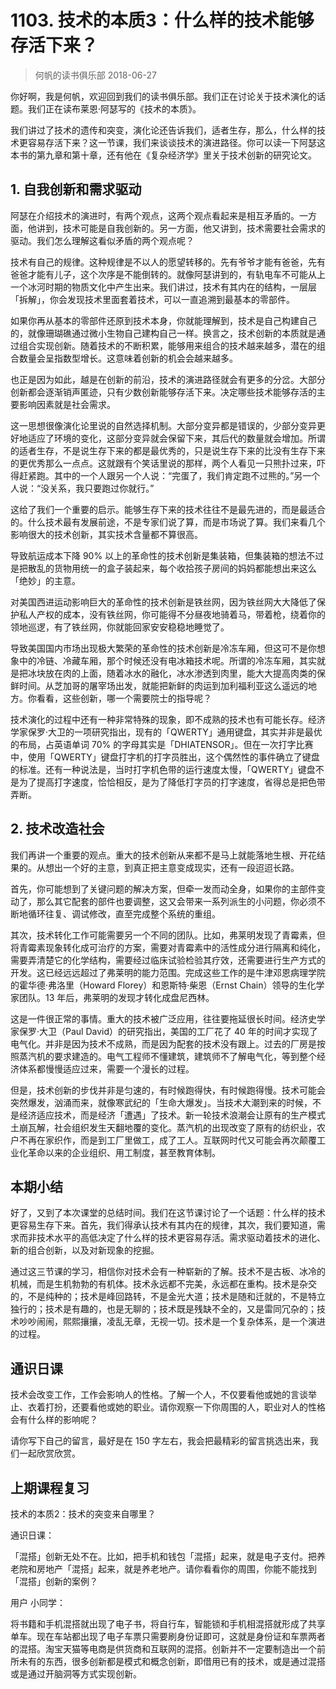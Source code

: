 # 1103. 技术的本质3：什么样的技术能够存活下来？
> 何帆的读书俱乐部
2018-06-27

你好啊，我是何帆，欢迎回到我们的读书俱乐部。我们正在讨论关于技术演化的话题。我们正在读布莱恩·阿瑟写的《技术的本质》。

我们讲过了技术的遗传和突变，演化论还告诉我们，适者生存，那么，什么样的技术更容易存活下来？这一节课，我们来谈谈技术的演进路径。你可以读一下阿瑟这本书的第九章和第十章，还有他在《复杂经济学》里关于技术创新的研究论文。

## 1. 自我创新和需求驱动
阿瑟在介绍技术的演进时，有两个观点，这两个观点看起来是相互矛盾的。一方面，他讲到，技术可能是自我创新的。另一方面，他又讲到，技术需要社会需求的驱动。我们怎么理解这看似矛盾的两个观点呢？

技术有自己的规律。这种规律是不以人的愿望转移的。先有爷爷才能有爸爸，先有爸爸才能有儿子，这个次序是不能倒转的。就像阿瑟讲到的，有轨电车不可能从上一个冰河时期的物质文化中产生出来。我们讲过，技术有其内在的结构，一层层「拆解」，你会发现技术里面套着技术，可以一直追溯到最基本的零部件。

如果你再从基本的零部件还原到技术本身，你就能理解到，技术是自己构建自己的，就像珊瑚礁通过微小生物自己建构自己一样。换言之，技术创新的本质就是通过组合实现创新。随着技术的不断积累，能够用来组合的技术越来越多，潜在的组合数量会呈指数型增长。这意味着创新的机会会越来越多。

也正是因为如此，越是在创新的前沿，技术的演进路径就会有更多的分岔。大部分创新都会逐渐销声匿迹，只有少数创新能够存活下来。决定哪些技术能够存活的主要影响因素就是社会需求。

这一思想很像演化论里说的自然选择机制。大部分变异都是错误的，少部分变异更好地适应了环境的变化，这部分变异就会保留下来，其后代的数量就会增加。所谓的适者生存，不是说生存下来的都是最优秀的，只是说生存下来的比没有生存下来的更优秀那么一点点。这就跟有个笑话里说的那样，两个人看见一只熊扑过来，吓得赶紧跑。其中的一个人跟另一个人说：“完蛋了，我们肯定跑不过熊的。”另一个人说：“没关系，我只要跑过你就行。”

这给了我们一个重要的启示。能够生存下来的技术往往不是最先进的，而是最适合的。什么技术最有发展前途，不是专家们说了算，而是市场说了算。我们来看几个影响很大的技术创新，其实技术含量都不算很高。

导致航运成本下降 90% 以上的革命性的技术创新是集装箱，但集装箱的想法不过是把散乱的货物用统一的盒子装起来，每个收拾孩子房间的妈妈都能想出来这么「绝妙」的主意。

对美国西进运动影响巨大的革命性的技术创新是铁丝网，因为铁丝网大大降低了保护私人产权的成本，没有铁丝网，你可能得不分昼夜地骑着马，带着枪，绕着你的领地巡逻，有了铁丝网，你就能回家安安稳稳地睡觉了。

导致美国国内市场出现极大繁荣的革命性的技术创新是冷冻车厢，但这可不是你想象中的冷链、冷藏车厢，那个时候还没有电冰箱技术呢。所谓的冷冻车厢，其实就是把冰块放在肉的上面，随着冰水的融化，冰水渗透到肉里，能大大提高肉类的保鲜时间。从芝加哥的屠宰场出发，就能把新鲜的肉运到加利福利亚这么遥远的地方。你看看，这些创新，哪一个需要院士的指导呢？

技术演化的过程中还有一种非常特殊的现象，即不成熟的技术也有可能长存。经济学家保罗·大卫的一项研究指出，现有的「QWERTY」通用键盘，其实并非是最优的布局，占英语单词 70% 的字母其实是「DHIATENSOR」。但在一次打字比赛中，使用「QWERTY」键盘打字机的打字员胜出，这个偶然性的事件确立了键盘的标准。还有一种说法是，当时打字机色带的运行速度太慢，「QWERTY」键盘不是为了提高打字速度，恰恰相反，是为了降低打字员的打字速度，省得总是把色带弄断。

## 2. 技术改造社会
我们再讲一个重要的观点。重大的技术创新从来都不是马上就能落地生根、开花结果的。从想出一个好的主意，到真正把主意变成现实，还有一段迢迢长路。

首先，你可能想到了关键问题的解决方案，但牵一发而动全身，如果你的主部件变动了，那么其它配套的部件也要调整，这又会带来一系列派生的小问题，你必须不断地循环往复、调试修改，直至完成整个系统的重组。

其次，技术转化工作可能需要另一个不同的团队。比如，弗莱明发现了青霉素，但将青霉素现象转化成可治疗的方案，需要对青霉素中的活性成分进行隔离和纯化，需要弄清楚它的化学结构，需要经过临床试验检验其疗效，还需要进行生产方式的开发。这已经远远超过了弗莱明的能力范围。完成这些工作的是牛津邓恩病理学院的霍华德·弗洛里（Howard Florey）和恩斯特·柴恩（Ernst Chain）领导的生化学家团队。13 年后，弗莱明的发现才转化成盘尼西林。

这是一件很正常的事情。重大的技术被广泛应用，往往要拖延很长时间。经济史学家保罗·大卫（Paul David）的研究指出，美国的工厂花了 40 年的时间才实现了电气化。并非是因为技术不成熟，而是因为配套的技术没有跟上。过去的厂房是按照蒸汽机的要求建造的。电气工程师不懂建筑，建筑师不了解电气化，等到整个经济体系都慢慢适应过来，需要一个漫长的过程。

但是，技术创新的步伐并非是匀速的，有时候跑得快，有时候跑得慢。技术可能会突然爆发，汹涌而来，就像寒武纪的「生命大爆发」。当技术大潮到来的时候，不是经济适应技术，而是经济「遭遇」了技术。新一轮技术浪潮会让原有的生产模式土崩瓦解，社会组织发生天翻地覆的变化。蒸汽机的出现改变了原有的纺织业，农户不再在家织作，而是到工厂里做工，成了工人。互联网时代又可能会再次颠覆工业化革命以来的企业组织、用工制度，甚至教育体制。

## 本期小结
好了，又到了本次课堂的总结时间。我们在这节课讨论了一个话题：什么样的技术更容易生存下来。首先，我们得承认技术有其内在的规律，其次，我们要知道，需求而非技术水平的高低决定了什么样的技术更容易存活。需求驱动着技术的进化、新的组合创新，以及对新现象的挖掘。

通过这三节课的学习，相信你对技术会有一种崭新的了解。技术不是古板、冰冷的机械，而是生机勃勃的有机体。技术永远都不完美，永远都在重构。技术是杂交的，不是纯种的；技术是峰回路转，不是金光大道；技术是随和迁就的，不是特立独行的；技术是有趣的，也是无聊的；技术既是残缺不全的，又是雷同冗杂的；技术吵吵闹闹，熙熙攘攘，凌乱无章，无视一切。技术是一个复杂体系，是一个演进的过程。

## 通识日课
技术会改变工作，工作会影响人的性格。了解一个人，不仅要看他或她的言谈举止、衣着打扮，还要看他或她的职业。请你观察一下你周围的人，职业对人的性格会有什么样的影响呢？

请你写下自己的留言，最好是在 150 字左右，我会把最精彩的留言挑选出来，我们一起欣赏欣赏。

## 上期课程复习
技术的本质2：技术的突变来自哪里？

通识日课：

「混搭」创新无处不在。比如，把手机和钱包「混搭」起来，就是电子支付。把养老院和房地产「混搭」起来，就是养老地产。请你看看你的周围，你能不能找到「混搭」创新的案例？

用户 小同学：

将书籍和手机混搭就出现了电子书，将自行车，智能锁和手机相混搭就形成了共享单车。现在车站都出现了电子车票只需要刷身份证即可，这就是身份证和车票两者的混搭。淘宝天猫等电商是供货商和互联网的混搭。创新并不一定要制造出一个前所未有的东西，很多创新都是模式和概念创新，即借用已有的技术，或是通过混搭或是通过开脑洞等方式实现创新。


